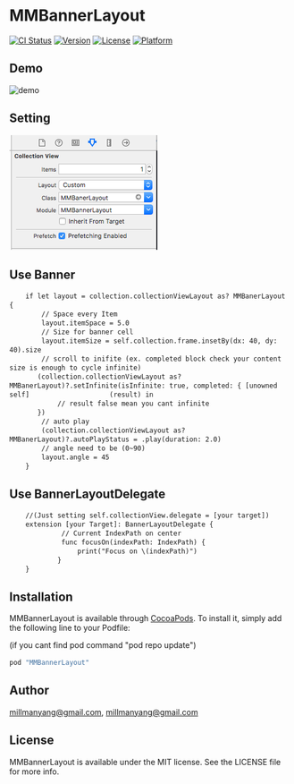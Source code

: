 # MMBannerLayout

[![CI Status](http://img.shields.io/travis/millmanyang@gmail.com/MMBannerLayout.svg?style=flat)](https://travis-ci.org/millmanyang@gmail.com/MMBannerLayout)
[![Version](https://img.shields.io/cocoapods/v/MMBannerLayout.svg?style=flat)](http://cocoapods.org/pods/MMBannerLayout)
[![License](https://img.shields.io/cocoapods/l/MMBannerLayout.svg?style=flat)](http://cocoapods.org/pods/MMBannerLayout)
[![Platform](https://img.shields.io/cocoapods/p/MMBannerLayout.svg?style=flat)](http://cocoapods.org/pods/MMBannerLayout)

## Demo
![demo](https://github.com/MillmanY/MMBannerLayout/blob/master/mid_demo.gif)

## Setting

![demo](https://github.com/MillmanY/MMBannerLayout/blob/master/demo.png)

## Use Banner
        if let layout = collection.collectionViewLayout as? MMBanerLayout {
            // Space every Item
            layout.itemSpace = 5.0
            // Size for banner cell
            layout.itemSize = self.collection.frame.insetBy(dx: 40, dy: 40).size
            // scroll to inifite (ex. completed block check your content size is enough to cycle infinite)
           (collection.collectionViewLayout as? MMBanerLayout)?.setInfinite(isInfinite: true, completed: { [unowned self]                    (result) in
                // result false mean you cant infinite
           })
            // auto play
            (collection.collectionViewLayout as? MMBanerLayout)?.autoPlayStatus = .play(duration: 2.0)
            // angle need to be (0~90)
            layout.angle = 45
        }
## Use BannerLayoutDelegate 

        //(Just setting self.collectionView.delegate = [your target])
        extension [your Target]: BannerLayoutDelegate {
                 // Current IndexPath on center
                 func focusOn(indexPath: IndexPath) {
                     print("Focus on \(indexPath)")
                }
        }


## Installation

MMBannerLayout is available through [CocoaPods](http://cocoapods.org). To install
it, simply add the following line to your Podfile:

(if you cant find pod command "pod repo update")
```ruby
pod "MMBannerLayout"
```

## Author

millmanyang@gmail.com, millmanyang@gmail.com

## License

MMBannerLayout is available under the MIT license. See the LICENSE file for more info.
